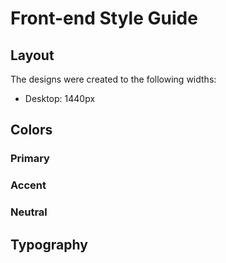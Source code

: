 # Front-end Style Guide

## Layout

The designs were created to the following widths:

<!-- - Mobile: 375px -->

- Desktop: 1440px

## Colors

### Primary

<!-- - Very Dark Blue: hsl(243, 87%, 12%) -->
<!-- - Desaturated Blue: hsl(238, 22%, 44%) -->

### Accent

<!-- - Bright Blue: hsl(224, 93%, 58%) -->
<!-- - Moderate Cyan: hsl(170, 45%, 43%) -->

### Neutral

<!-- - Light Grayish Blue: hsl(240, 75%, 98%) -->
<!-- - Light Gray: hsl(0, 0%, 75%) -->

## Typography

<!-- ### Headings, Call-to-actions, Header Navigation

- Family: [Raleway](https://fonts.google.com/specimen/Raleway)
- Weights: 400, 700 -->

<!-- ### Body

- Family: [Open Sans](https://fonts.google.com/specimen/Open+Sans)
- Weights: 400 -->
